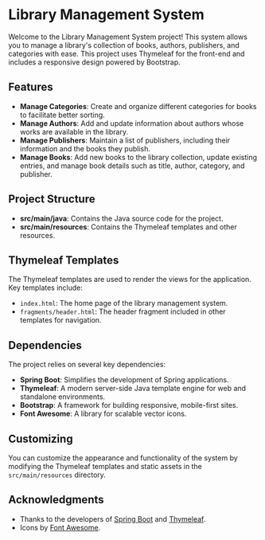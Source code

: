 # Library Management System

Welcome to the Library Management System project! This system allows you to manage a library's collection of books, authors, publishers, and categories with ease. This project uses Thymeleaf for the front-end and includes a responsive design powered by Bootstrap.

## Features

- **Manage Categories**: Create and organize different categories for books to facilitate better sorting.
- **Manage Authors**: Add and update information about authors whose works are available in the library.
- **Manage Publishers**: Maintain a list of publishers, including their information and the books they publish.
- **Manage Books**: Add new books to the library collection, update existing entries, and manage book details such as title, author, category, and publisher.

## Project Structure

- **src/main/java**: Contains the Java source code for the project.
- **src/main/resources**: Contains the Thymeleaf templates and other resources.

## Thymeleaf Templates

The Thymeleaf templates are used to render the views for the application. Key templates include:

- `index.html`: The home page of the library management system.
- `fragments/header.html`: The header fragment included in other templates for navigation.

## Dependencies

The project relies on several key dependencies:

- **Spring Boot**: Simplifies the development of Spring applications.
- **Thymeleaf**: A modern server-side Java template engine for web and standalone environments.
- **Bootstrap**: A framework for building responsive, mobile-first sites.
- **Font Awesome**: A library for scalable vector icons.

## Customizing

You can customize the appearance and functionality of the system by modifying the Thymeleaf templates and static assets in the `src/main/resources` directory.

## Acknowledgments

- Thanks to the developers of [Spring Boot](https://spring.io/projects/spring-boot) and [Thymeleaf](https://www.thymeleaf.org/).
- Icons by [Font Awesome](https://fontawesome.com/).
